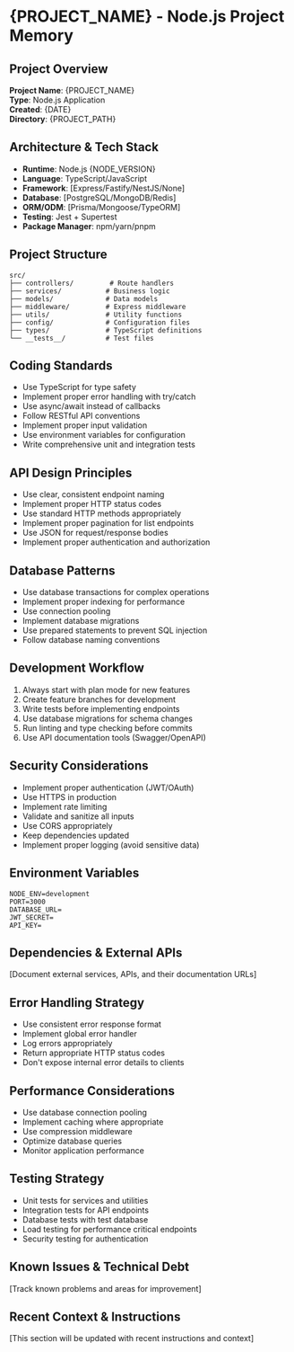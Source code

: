 # {PROJECT_NAME} - Node.js Project Memory

## Project Overview
**Project Name**: {PROJECT_NAME}  
**Type**: Node.js Application  
**Created**: {DATE}  
**Directory**: {PROJECT_PATH}

## Architecture & Tech Stack
- **Runtime**: Node.js {NODE_VERSION}
- **Language**: TypeScript/JavaScript
- **Framework**: [Express/Fastify/NestJS/None]
- **Database**: [PostgreSQL/MongoDB/Redis]
- **ORM/ODM**: [Prisma/Mongoose/TypeORM]
- **Testing**: Jest + Supertest
- **Package Manager**: npm/yarn/pnpm

## Project Structure
```
src/
├── controllers/         # Route handlers
├── services/           # Business logic
├── models/             # Data models
├── middleware/         # Express middleware
├── utils/              # Utility functions
├── config/             # Configuration files
├── types/              # TypeScript definitions
└── __tests__/          # Test files
```

## Coding Standards
- Use TypeScript for type safety
- Implement proper error handling with try/catch
- Use async/await instead of callbacks
- Follow RESTful API conventions
- Implement proper input validation
- Use environment variables for configuration
- Write comprehensive unit and integration tests

## API Design Principles
- Use clear, consistent endpoint naming
- Implement proper HTTP status codes
- Use standard HTTP methods appropriately
- Implement proper pagination for list endpoints
- Use JSON for request/response bodies
- Implement proper authentication and authorization

## Database Patterns
- Use database transactions for complex operations
- Implement proper indexing for performance
- Use connection pooling
- Implement database migrations
- Use prepared statements to prevent SQL injection
- Follow database naming conventions

## Development Workflow
1. Always start with plan mode for new features
2. Create feature branches for development
3. Write tests before implementing endpoints
4. Use database migrations for schema changes
5. Run linting and type checking before commits
6. Use API documentation tools (Swagger/OpenAPI)

## Security Considerations
- Implement proper authentication (JWT/OAuth)
- Use HTTPS in production
- Implement rate limiting
- Validate and sanitize all inputs
- Use CORS appropriately
- Keep dependencies updated
- Implement proper logging (avoid sensitive data)

## Environment Variables
```
NODE_ENV=development
PORT=3000
DATABASE_URL=
JWT_SECRET=
API_KEY=
```

## Dependencies & External APIs
[Document external services, APIs, and their documentation URLs]

## Error Handling Strategy
- Use consistent error response format
- Implement global error handler
- Log errors appropriately
- Return appropriate HTTP status codes
- Don't expose internal error details to clients

## Performance Considerations
- Use database connection pooling
- Implement caching where appropriate
- Use compression middleware
- Optimize database queries
- Monitor application performance

## Testing Strategy
- Unit tests for services and utilities
- Integration tests for API endpoints
- Database tests with test database
- Load testing for performance critical endpoints
- Security testing for authentication

## Known Issues & Technical Debt
[Track known problems and areas for improvement]

## Recent Context & Instructions
[This section will be updated with recent instructions and context]